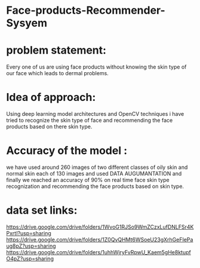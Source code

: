 # Face-products-Recommender-Sysyem
# problem statement:
Every one of us are using face products without knowing the skin type of our face which leads to dermal problems.
# Idea of approach:
Using deep learning model architectures and OpenCV techniques i have tried to recognize the skin type of face and recommending the face products based on there skin type.
# Accuracy of the model :
we have used around 260 images of two different classes of oily skin and normal skin each of 130 images and used DATA AUGUMANTATION and finally we reached an accuracy of 90% on real time face skin type recognization and recommending the face products based on skin type.
# data set links:
https://drive.google.com/drive/folders/1WvoG1RJSo9WmZCzxLufDNLFSr4KPxrtI?usp=sharing
https://drive.google.com/drive/folders/1Z0QvQHMt6WSoeU23gXrhGeFIePaug8pZ?usp=sharing
https://drive.google.com/drive/folders/1uhhWjryFvRpwU_Kaem5gHe8ktupfO4pZ?usp=sharing
